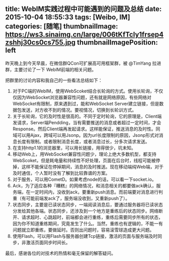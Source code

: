 title: WebIM实践过程中可能遇到的问题及总结
date: 2015-10-04 18:55:33
tags: [Weibo, IM]
categories: [随笔]
thumbnailImage: https://ws3.sinaimg.cn/large/006tKfTcly1frsep4zshhj30cs0cs755.jpg
thumbnailImagePosition: left
---

昨天晚上到今天早晨，在微信群QCon可扩展高可用框架群，被 @TimYang 拉进群，主要讨论了一下 WebIM前端的相关问题。

把群里的讨论内容和我自己的一些看法总结如下： <!-- more -->

1. 对于PC端的WebIM，使用WebScoket结合长轮询的方式。使用长轮询，不仅仅因为WebSocket浏览器兼容性问题，还有就是网络原因，有些网络对WebSocket有限制，原来遇到过，能和WebSocket Server建立链接，但是数据包发送，对方收不到的情况。要视情况，切换到长轮训方式。
2. 关于长轮询，它的及时性是很高的。不同于定时轮询，它的原理是，Client端发请求，Server端Pendding，当有需要推送的消息或者超过一定时间，才会Response。然后Client端再发起请求。这样能保证，推送消息的及时性。同域可以用Ajax，跨域可以用Jsonp。因为url长度限制的原因，Jsonp形式对消息长度有限制。或者限制消息长度，或者消息过长，分多次请求发送。
3. 在支持http1.1的浏览器里，可以用长链接，用得很少，坑未知。
4. 移动Web上，用WebSocket兼容性问题少，理论上绝大多数机型，都支持WebScoket，但是耗电量和持续性不好处理，页面在后台时，线程可能被停掉，这样不能保证在停掉期间，消息的及时推送。现在移动端纯Web端，对于及时通信，个人暂时没有了解到比较靠谱的方案。
5. 对于服务，可以用CometD。如果考虑node的话，可以看一下socket.io。
6. Ack，为了适应各种『糟糕』的网络情况，和消息相关的都要做ack确认，服务端，在一定时间内，没收到ack，要重新push消息。而前端要对消息进行判重（有可能前端发ack了，服务端没收到，又重新push了）。
7. 状态同步，主要是已读状态同步，一端阅读消息后，要通过服务器将已读状态分发给其他各端。状态同步，还涉及到一个地方是重练后的状态同步。网络断开、请求超时、心跳超时，前端都会进行重练，重练后需要同步所有的状态，因为你不知道重练期间，究竟发生了什么。当然，重练也有逻辑的，不能一有问题就立即重练，要做延时。否则出问题时，容易滚雪球造成更大问题。
8. 使用Flash，可以用Flash与服务器创建Tcp链接，激活的页面与服务端及时同步，非激活页面同步时间长。

最后，感谢各位的对技术的热情和毫无保留的解答疑问。

